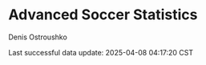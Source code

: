 # Advanced Soccer Statistics
Denis Ostroushko

<!-- gfm -->

Last successful data update: 2025-04-08 04:17:20 CST
